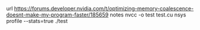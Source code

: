 url
https://forums.developer.nvidia.com/t/optimizing-memory-coalescence-doesnt-make-my-program-faster/185659
notes
nvcc -o test test.cu
nsys profile --stats=true ./test